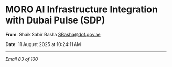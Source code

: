 # MORO AI Infrastructure Integration with Dubai Pulse (SDP)

**From**: Shaik Sabir Basha <SBasha@dof.gov.ae>

**Date**: 11 August 2025 at 10:24:11 AM

---

*Email 83 of 100*
